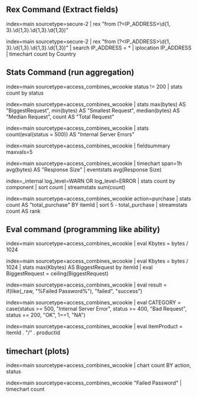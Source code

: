 Rex Command (Extract fields)
-----------

index=main sourcetype=secure-2
| rex "from (?<IP_ADDRESS>\d{1, 3}.\d{1,3}.\d{1,3}.\d{1,3})"

index=main sourcetype=secure-2
| rex "from (?<IP_ADDRESS>\d{1, 3}.\d{1,3}.\d{1,3}.\d{1,3})"
| search IP_ADDRESS = *
| iplocation IP_ADDRESS
| timechart count by Country



Stats Command (run aggregation)
-------------
index=main sourcetype=access_combines_wcookie
status != 200
| stats count by status


index=main sourcetype=access_combines_wcookie
| stats max(bytes) AS "BiggestRequest", min(bytes) AS "Smallest Request", median(bytes) AS "Median Request", count AS "Total Request"


index=main sourcetype=access_combines_wcookie
| stats count(eval(status = 500)) AS "Internal Server Errors"


index=main sourcetype=access_combines_wcookie
| fieldsummary maxvals=5


index=main sourcetype=access_combines_wcookie
| timechart span=1h avg(bytes) AS "Response Size"
| eventstats avg(Response Size)


index=_internal log_level=WARN OR log_level=ERROR
| stats count by component
| sort count
| streamstats sum(count)


index=main sourcetype=access_combines_wcookie action=purchase
| stats count AS "total_purchase" BY itemId
| sort 5 - total_purchase
| streamstats count AS rank



Eval command (programming like ability)
------------
index=main sourcetype=access_combines_wcookie
| eval Kbytes = bytes / 1024


index=main sourcetype=access_combines_wcookie
| eval Kbytes = bytes / 1024
| stats max(Kbytes) AS BiggestRequest by itemId
| eval BiggestRequest = ceiling(BiggestRequest)


index=main sourcetype=access_combines_wcookie
| eval result = if(like(_raw, "%Failed Password%"), "failed", "success")


index=main sourcetype=access_combines_wcookie
| eval CATEGORY = case(status >= 500, "Internal Server Error", status >= 400, "Bad Request", status == 200, "OK", 1==1, "NA")


index=main sourcetype=access_combines_wcookie
| eval itemProduct = itemId . "/" . productId



timechart (plots)
----------

index=main sourcetype=access_combines_wcookie 
| chart count BY action, status


index=main sourcetype=access_combines_wcookie  "Failed Password"
| timechart count



